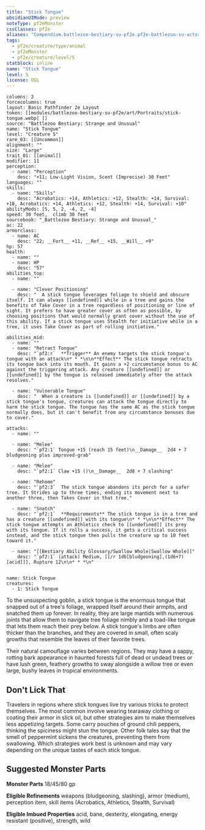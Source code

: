 ```yaml
---
title: "Stick Tongue"
obsidianUIMode: preview
noteType: pf2eMonster
cssClasses: pf2e
aliases: "Compendium.battlezoo-bestiary-su-pf2e.pf2e-battlezoo-su-actors.Actor.DL8laDw0AXO2bv6a" 
tags:
  - pf2e/creature/type/animal
  - pf2eMonster
  - pf2e/creature/level/5
statblock: inline
name: "Stick Tongue"
level: 5
license: OGL
---
```


```statblock
columns: 2
forcecolumns: true
layout: Basic Pathfinder 2e Layout
token: [[modules/battlezoo-bestiary-su-pf2e/art/Portraits/stick-tongue.webp| ]]
source: "Battlezoo Bestiary: Strange and Unusual"
name: "Stick Tongue"
level: "Creature 5"
rare_03: [[Uncommon]]
alignment: ""
size: "Large"
trait_01: [[animal]]
modifier: 11
perception:
  - name: "Perception"
    desc: "+11; Low-Light Vision, Scent (Imprecise) 30 Feet"
languages: ""
skills:
  - name: "Skills"
    desc: "Acrobatics: +14, Athletics: +12, Stealth: +14, Survival: +10, Acrobatics: +14, Athletics: +12, Stealth: +14, Survival: +10"
abilityMods: [5, 5, 2, -4, 2, -4]
speed: 30 feet,  climb 30 feet
sourcebook: "_Battlezoo Bestiary: Strange and Unusual_"
ac: 22
armorclass:
  - name: AC
    desc: "22; __Fort__ +11, __Ref__ +15, __Will__ +9"
hp: 57
health:
  - name: ""
  - name: HP
    desc: "57"
abilities_top:
  - name: ""

  - name: "Clever Positioning"
    desc: "  A stick tongue leverages foliage to shield and obscure itself. It can always [[undefined]] while in a tree and gains the benefits of Take Cover in a tree regardless of positioning or line of sight. It prefers to have greater cover as often as possible, by choosing positions that would normally grant cover without the use of this ability. If a stick tongue uses Stealth for initiative while in a tree, it uses Take Cover as part of rolling initiative."

abilities_mid:
  - name: ""
  - name: "Retract Tongue"
    desc: "`pf2:r`  **Trigger** An enemy targets the stick tongue's tongue with an attack\n* * *\n\n**Effect** The stick tongue retracts its tongue back into its mouth. It gains a +2 circumstance bonus to AC against the triggering attack. Any creature [[undefined]] or [[undefined]] by the tongue is released immediately after the attack resolves."

  - name: "Vulnerable Tongue"
    desc: "  When a creature is [[undefined]] or [[undefined]] by a stick tongue's tongue, creatures can attack the tongue directly to harm the stick tongue. The tongue has the same AC as the stick tongue normally does, but it can't benefit from any circumstance bonuses due to cover."

attacks:
  - name: ""

  - name: "Melee"
    desc: "`pf2:1` Tongue +15 (reach 15 feet)\n__Damage__  2d4 + 7 bludgeoning plus improved-grab"

  - name: "Melee"
    desc: "`pf2:1` Claw +15 ()\n__Damage__  2d8 + 7 slashing"

  - name: "Rehome"
    desc: "`pf2:3`  The stick tongue abandons its perch for a safer tree. It Strides up to three times, ending its movement next to another three, then Takes Cover in that tree."

  - name: "Snatch"
    desc: "`pf2:1`  **Requirements** The stick tongue is in a tree and has a creature [[undefined]] with its tongue\n* * *\n\n**Effect** The stick tongue attempts an Athletics check to [[undefined]] its prey with its tongue. If it rolls a success, it gets a critical success instead, and the stick tongue then pulls the creature up to 10 feet toward it."

  - name: "[[Bestiary Ability Glossary/Swallow Whole|Swallow Whole]]"
    desc: "`pf2:1` (attack) Medium, [[/r 1d6[bludgeoning],(1d6+7)[acid]]], Rupture 12\n\n* * *\n"
 
```

```encounter-table
name: Stick Tongue
creatures:
  - 1: Stick Tongue
```



To the unsuspecting goblin, a stick tongue is the enormous tongue that snapped out of a tree's foliage, wrapped itself around their armpits, and snatched them up forever. In reality, they are large mantids with numerous joints that allow them to navigate tree foliage nimbly and a toad-like tongue that lets them reach their prey below. A stick tongue's limbs are often thicker than the branches, and they are covered in small, often scaly growths that resemble the leaves of their favorite trees.

Their natural camouflage varies between regions. They may have a sappy, rotting bark appearance in haunted forests full of dead or undead trees or have lush green, feathery growths to sway alongside a willow tree or even large, bushy leaves in tropical environments.

## Don't Lick That

Travelers in regions where stick tongues live try various tricks to protect themselves. The most common involve wearing tearaway clothing or coating their armor in slick oil, but other strategies aim to make themselves less appetizing targets. Some carry pouches of ground chili peppers, thinking the spiciness might stun the tongue. Other folk tales say that the smell of peppermint sickens the creatures, preventing them from swallowing. Which strategies work best is unknown and may vary depending on the unique tastes of each stick tongue.

## Suggested Monster Parts

**Monster Parts** 18/45/80 gp

**Eligible Refinements** weapons (bludgeoning, slashing), armor (medium), perception item, skill items (Acrobatics, Athletics, Stealth, Survival)

**Eligible Imbued Properties** acid, bane, dexterity, elongating, energy resistant (positive), strength, wild
